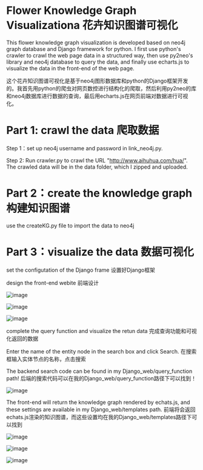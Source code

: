 # Flower Knowledge Graph Visualizationa 花卉知识图谱可视化

This flower knowledge graph visualization is developed based on neo4j graph database and Django framework for python. I first use python's crawler to crawl the web page data in a structured way, then use py2neo's library and neo4j database to query the data, and finally use echarts.js to visualize the data in the front-end of the web page.

这个花卉知识图谱可视化是基于neo4j图形数据库和python的Django框架开发的。我首先用python的爬虫对网页数控进行结构化的爬取，然后利用py2neo的库和neo4j数据库进行数据的查询，最后用echarts.js在网页前端对数据进行可视化。

# Part 1: crawl the data 爬取数据

Step 1：set up neo4j username and password in link_neo4j.py.

Step 2: Run crawler.py to crawl the URL "http://www.aihuhua.com/hua/". The crawled data will be in the data folder, which I zipped and uploaded.

# Part 2：create the knowledge graph 构建知识图谱

use the createKG.py file to import the data to neo4j

# Part 3：visualize the data 数据可视化

set the configutation of the Django frame 设置好Django框架

design the front-end webite 前端设计

![image](https://github.com/Becky-Dai/Flower-Knowledge-Graph-Visualization/assets/58799631/a404331a-afcc-4bf6-94f2-36bc7e33abc0)

![image](https://github.com/Becky-Dai/Flower-Knowledge-Graph-Visualization/assets/58799631/9c32d138-12ca-4e45-8204-a27405965d31)

![image](https://github.com/Becky-Dai/Flower-Knowledge-Graph-Visualization/assets/58799631/cbd53438-16df-44cd-863a-8aa5b46bf569)

complete the query function and visualize the retun data 完成查询功能和可视化返回的数据

Enter the name of the entity node in the search box and click Search. 在搜索框输入实体节点的名称，点击搜索

The backend search code can be found in my Django_web/query_function path! 后端的搜索代码可以在我的Django_web/query_function路径下可以找到！

![image](https://github.com/Becky-Dai/Flower-Knowledge-Graph-Visualization/assets/58799631/7e2097a9-25a4-4545-9494-065b97f4ce4f)

The front-end will return the knowledge graph rendered by echats.js, and these settings are available in my Django_web/templates path. 前端将会返回echats.js渲染的知识图谱，而这些设置均在我的Django_web/templates路径下可以找到

![image](https://github.com/Becky-Dai/Flower-Knowledge-Graph-Visualization/assets/58799631/d63b8f4d-df52-4573-b76f-ad8eda9bf0e1)


![image](https://github.com/Becky-Dai/Flower-Knowledge-Graph-Visualization/assets/58799631/32f96024-8d67-47fc-88c9-8bfd46467780)

![image](https://github.com/Becky-Dai/Flower-Knowledge-Graph-Visualization/assets/58799631/a0744a35-4943-4db4-98d9-0fd756f98242)




